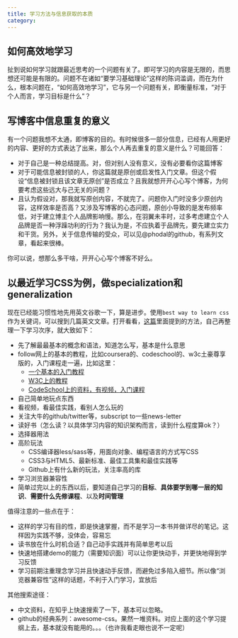 ```yaml
---
title: 学习方法与信息获取的本质
category:
---
```


## 如何高效地学习

扯到说如何学习就跟最近思考的一个问题有关了。即可学习的内容是无限的，而思想还可能是有限的。问题不在诸如“要学习基础理论”这样的陈词滥调，而在为什么，根本问题在，“如何高效地学习”，它与另一个问题有关，即衡量标准，“对于个人而言，学习目标是什么”？

## 写博客中信息重复的意义

有一个问题我想不太通，即博客的目的。有时候很多一部分信息，已经有人用更好的内容、更好的方式表达了出来，那么个人再去重复的意义是什么？可能回答：
* 对于自己是一种总结提高。对，但对别人没有意义，没有必要看你这篇博客
* 对于可能信息被封锁的人，你这篇就是原创或启发性入门文章。但这个假设“信息被封锁且该文章无原创”是否成立？且我就想开开心心写个博客，为何要考虑这些远大与己无关的问题？
* 且认为假设对，那我就写原创内容，不就完了。问题你入门时没多少原创内容，这样效率是否高？又涉及写博客的心态问题，原创小导致的是发布频率低，对于建立博主个人品牌影响慢。那么，在羽翼未丰时，过多考虑建立个人品牌是否一种浮躁功利的行为？我认为是，不应执着于品牌先，要先建立实力和干货。另外，关于信息传输的受众，可以见@phodal的github，有系列文章，看起来很棒。

你可以说，想那么多干啥，开开心心写个博客不好么。

## 以最近学习CSS为例，做specialization和generalization

现在已经能习惯性地先用英文谷歌一下，算是进步。使用`best way to learn css`作为关键词，可以搜到几篇英文文章。打开看看，[这篇](http://webdesign.tutsplus.com/tutorials/the-best-way-to-learn-css--webdesign-11906)里面提到的方法，自己再整理一下学习次序，就大致如下：

* 先了解最最基本的概念和语法，知道怎么写，基本是什么意思
* follow网上的基本的教程，比如coursera的、codeschool的、w3c土豪尊享版的，入门课程走一遍，比如这里：
    * [一个基本的入门教程](http://zh.learnlayout.com/no-layout.html)
    * [W3C上的教程](http://www.w3school.com.cn/css/index.asp)
    * [CodeSchool上的资料，有视频，入门课程](https://www.codeschool.com/search?query=CSS)
* 自己简单地玩点东西
* 看视频，看最佳实践，看别人怎么玩的
* 关注大牛的github/twitter等，subscript to一些news-letter
* 读好书（怎么读？以具体学习内容的知识架构而言，读到什么程度算ok？）
* 选择器用法
* 高阶玩法
    * CSS编译器less/sass等，用面向对象、编程语言的方式写CSS
    * CSS3与HTML5、最新标准、最佳工具集和最佳实践等
    * Github上有什么新的玩法，关注率高的库
* 学习浏览器兼容性
* 简单过完以上的东西以后，要知道自己学习的**目标**、**具体要学到哪一层的知识**、**需要什么先修课程**、以及**时间管理**

值得注意的一些点在于：

* 这样的学习有目的性，即是快速掌握，而不是学习一本书并做详尽的笔记。这样因为实践不够，没体会，容易忘
* 读书放在什么时机合适？自己动手实践并有简单思考以后
* 快速地搭建demo的能力（需要知识面）可以让你更快动手，并更快地得到学习反馈
* 学习前期注重理念学习并且快速动手反馈，而避免过多陷入细节。所以像“浏览器兼容性”这样的话题，不利于入门学习，宜放后

其他搜索途径：

* 中文资料，在知乎上快速搜索了一下，基本可以忽略。
* github的经典系列：awesome-css。果然一堆资料。对应上面的这个学习提纲上去，基本就没有能用的。。。（也许我看走眼也说不一定呢）
